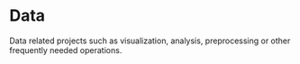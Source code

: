 # Data
Data related projects such as visualization, analysis, preprocessing or other frequently needed operations.

